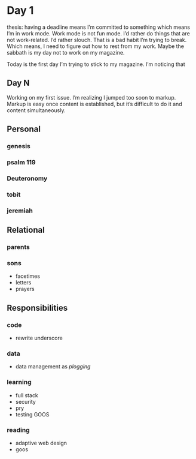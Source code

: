 # Day 1
thesis: having a deadline means I’m committed to something which means I’m in work mode. Work mode is not fun mode. I’d rather do things that are not work-related. I’d rather slouch. That is a bad habit I’m trying to break. Which means, I need to figure out how to rest from my work. Maybe the sabbath is my day not to work on my magazine.

Today is the first day I’m trying to stick to my magazine. I’m noticing that 

## Day N

Working on my first issue. I’m realizing I jumped too soon to markup. Markup is easy once content is established, but it’s difficult to do it and content simultaneously. 

## Personal
### genesis
### psalm 119
### Deuteronomy
### tobit
### jeremiah

## Relational
### parents
### sons
- facetimes
- letters
- prayers

## Responsibilities

### code
- rewrite underscore

### data
- data management as _plogging_

### learning
- full stack
- security
- pry
- testing GOOS

### reading
- adaptive web design
- goos
